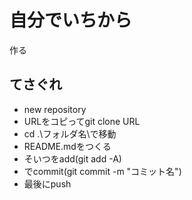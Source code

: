 # 自分でいちから
作る

## てさぐれ
* new repository
* URLをコピってgit clone URL
* cd .\フォルダ名\で移動
* README.mdをつくる
* そいつをadd(git add -A)
* でcommit(git commit -m "コミット名")
* 最後にpush
